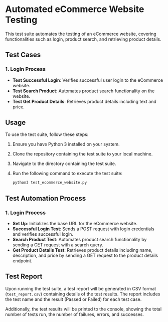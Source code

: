 # Automated eCommerce Website Testing

This test suite automates the testing of an eCommerce website, covering functionalities such as login, product search, and retrieving product details.

## Test Cases

### 1. Login Process
- **Test Successful Login**: Verifies successful user login to the eCommerce website.
- **Test Search Product**: Automates product search functionality on the website.
- **Test Get Product Details**: Retrieves product details including text and price.

## Usage

To use the test suite, follow these steps:

1. Ensure you have Python 3 installed on your system.
2. Clone the repository containing the test suite to your local machine.
3. Navigate to the directory containing the test suite.
4. Run the following command to execute the test suite:

    ```bash
    python3 test_ecommerce_website.py
    ```

## Test Automation Process

### 1. Login Process
- **Set Up**: Initializes the base URL for the eCommerce website.
- **Successful Login Test**: Sends a POST request with login credentials and verifies successful login.
- **Search Product Test**: Automates product search functionality by sending a GET request with a search query.
- **Get Product Details Test**: Retrieves product details including name, description, and price by sending a GET request to the product details endpoint.

## Test Report

Upon running the test suite, a test report will be generated in CSV format (`test_report.csv`) containing details of the test results. The report includes the test name and the result (Passed or Failed) for each test case.

Additionally, the test results will be printed to the console, showing the total number of tests run, the number of failures, errors, and successes.

